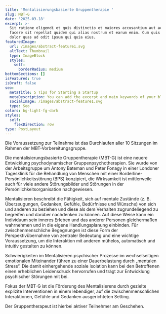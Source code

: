 ```yaml
---
title: 'Mentalisierungsbasierte Gruppentherapie '
slug: MBT-G
date: '2025-03-18'
excerpt: >-
  Sit ratione eligendi et quis distinctio et maiores accusantium aut accusamus
  facere sit repellat quidem qui alias nostrum et earum enim. Cum quis sint eos
  dolor quas ad odit ipsum qui quia eius.
featuredImage:
  url: /images/abstract-feature1.svg
  altText: Thumbnail
  type: ImageBlock
  styles:
    self:
      borderRadius: medium
bottomSections: []
isFeatured: true
isDraft: false
seo:
  metaTitle: 5 Tips for Starting a Startup
  metaDescription: You can add the excerpt and main keywords of your blog post here.
  socialImage: /images/abstract-feature1.svg
  type: Seo
colors: bg-light-fg-dark
styles:
  self:
    flexDirection: row
type: PostLayout
---
```

Die Voraussetzung zur Teilnahme ist das Durchlaufen aller 10 Sitzungen im Rahmen der MBT-Vorbereitungsgruppe.

Die mentalisierungsbasierte Gruppentherapie (MBT-G) ist eine neuere Entwicklung psychodynamischer Gruppenpsychotherapien. Sie wurde von der Arbeitsgruppe um Antony Bateman und Peter Fonagy in einer Londoner Tagesklinik für die Behandlung von Menschen mit einer Borderline-Persönlichkeitsstörung (BPS) konzipiert, die Wirksamkeit ist mittlerweile auch für viele andere Störungsbilder und Störungen in der Persönlichkeitsorganisation nachgewiesen.

Mentalisieren beschreibt die Fähigkeit, sich auf mentale Zustände (z. B. Überzeugungen, Gedanken, Gefühle, Bedürfnisse und Wünsche) von sich und anderen zu beziehen und diese als dem Verhalten zugrundeliegend zu begreifen und darüber nachdenken zu können. Auf diese Weise kann ein Individuum sein inneres Erleben und das anderer Personen gleichermaßen wahrnehmen und in die eigene Handlungsplanung einbinden. Für zwischenmenschliche Begegnungen ist diese Form der Perspektivübernahme von zentraler Bedeutung und eine wichtige Voraussetzung, um die Interaktion mit anderen mühelos, automatisch und intuitiv gestalten zu können.

Schwierigkeiten im Mentalisieren psychischer Prozesse im wechselseitigen emotionalen Miteinander führen zu einer Dauerbelastung durch „mentalen Stress“. Die damit einhergehende soziale Isolation kann bei den Betroffenen einen erheblichen Leidensdruck hervorrufen und trägt zur Entwicklung psychischer Störungen mit bei.

Fokus der MBT-G ist die Förderung des Mentalisierens durch gezielte explizite Interventionen in einem lebendiger, auf die zwischenmenschlichen Interaktionen, Gefühle und Gedanken ausgerichteten Setting.

Der Gruppentherapeut ist hierbei aktiver Teilnehmer am Geschehen.
